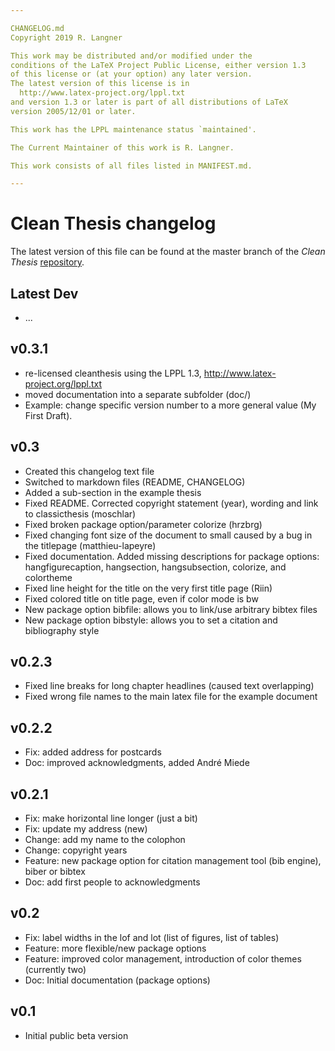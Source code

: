 ```yaml
---

CHANGELOG.md
Copyright 2019 R. Langner

This work may be distributed and/or modified under the
conditions of the LaTeX Project Public License, either version 1.3
of this license or (at your option) any later version.
The latest version of this license is in
  http://www.latex-project.org/lppl.txt
and version 1.3 or later is part of all distributions of LaTeX
version 2005/12/01 or later.

This work has the LPPL maintenance status `maintained'.

The Current Maintainer of this work is R. Langner.

This work consists of all files listed in MANIFEST.md.

---
```


# Clean Thesis changelog

The latest version of this file can be found at the master branch of the
*Clean Thesis* [repository](https://github.com/derric/cleanthesis).

## Latest Dev
- ...

## v0.3.1
- re-licensed cleanthesis using the LPPL 1.3, http://www.latex-project.org/lppl.txt
- moved documentation into a separate subfolder (doc/)
- Example: change specific version number to a more general value (My First Draft).

## v0.3
- Created this changelog text file
- Switched to markdown files (README, CHANGELOG)
- Added a sub-section in the example thesis
- Fixed README. Corrected copyright statement (year), wording and link to classicthesis (moschlar)
- Fixed broken package option/parameter colorize (hrzbrg)
- Fixed changing font size of the document to small caused by a bug in the titlepage (matthieu-lapeyre)
- Fixed documentation. Added missing descriptions for package options: hangfigurecaption, hangsection, hangsubsection, colorize, and colortheme
- Fixed line height for the title on the very first title page (Riin)
- Fixed colored title on title page, even if color mode is bw
- New package option bibfile: allows you to link/use arbitrary bibtex files
- New package option bibstyle: allows you to set a citation and bibliography style

## v0.2.3
- Fixed line breaks for long chapter headlines (caused text overlapping)
- Fixed wrong file names to the main latex file for the example document

## v0.2.2
- Fix: added address for postcards
- Doc: improved acknowledgments, added André Miede

## v0.2.1
- Fix: make horizontal line longer (just a bit)
- Fix: update my address (new)
- Change: add my name to the colophon
- Change: copyright years
- Feature: new package option for citation management tool (bib engine), biber or bibtex
- Doc: add first people to acknowledgments

## v0.2
- Fix: label widths in the lof and lot (list of figures, list of tables)
- Feature: more flexible/new package options
- Feature: improved color management, introduction of color themes (currently two)
- Doc: Initial documentation (package options)

## v0.1
- Initial public beta version

